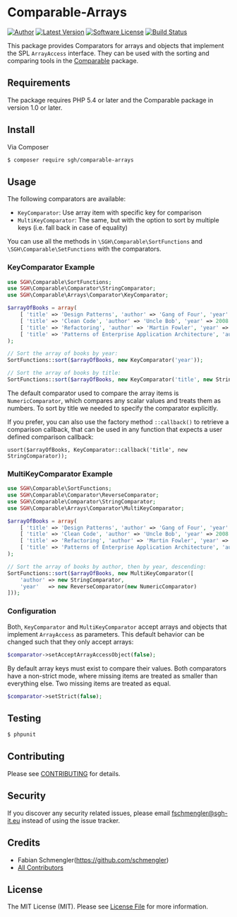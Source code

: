 # Comparable-Arrays

[![Author](http://img.shields.io/badge/author-@fschmengler-blue.svg?style=flat-square)](https://twitter.com/fschmengler)
[![Latest Version](https://img.shields.io/packagist/v/sgh/comparable-arrays.svg)](https://packagist.org/packages/sgh/comparable-arrays)
[![Software License](https://img.shields.io/badge/license-MIT-brightgreen.svg?style=flat-square)](LICENSE.md)
[![Build Status](https://img.shields.io/travis/schmengler/comparable-arrays/master.svg?style=flat-square)](https://travis-ci.org/schmengler/comparable-fileystem)

This package provides Comparators for arrays and objects that implement the SPL `ArrayAccess` interface.
They can be used with the sorting and comparing tools in the [Comparable](https://github.com/schmengler/Comparator-Tools) package.

## Requirements

The package requires PHP 5.4 or later and the Comparable package in version 1.0 or later.

## Install

Via Composer

``` bash
$ composer require sgh/comparable-arrays
```

## Usage

The following comparators are available:

- `KeyComparator`: Use array item with specific key for comparison
- `MultiKeyComparator`: The same, but with the option to sort by multiple keys (i.e. fall back in case of equality)

You can use all the methods in `\SGH\Comparable\SortFunctions` and `\SGH\Comparable\SetFunctions` with the comparators.

### KeyComparator Example

``` php
use SGH\Comparable\SortFunctions;
use SGH\Comparable\Comparator\StringComparator;
use SGH\Comparable\Arrays\Comparator\KeyComparator;

$arrayOfBooks = array(
    [ 'title' => 'Design Patterns', 'author' => 'Gang of Four', 'year' => 1995 ],
    [ 'title' => 'Clean Code', 'author' => 'Uncle Bob', 'year' => 2008 ],
    [ 'title' => 'Refactoring', 'author' => 'Martin Fowler', 'year' => 1999 ],
    [ 'title' => 'Patterns of Enterprise Application Architecture', 'autor' => 'Martin Fowler', 'year' => 2002 ],
);

// Sort the array of books by year:
SortFunctions::sort($arrayOfBooks, new KeyComparator('year'));

// Sort the array of books by title:
SortFunctions::sort($arrayOfBooks, new KeyComparator('title', new StringComparator));
```

The default comparator used to compare the array items is `NumericComparator`, which compares any scalar values and treats
them as numbers. To sort by title we needed to specify the comparator explicitly.

If you prefer, you can also use the factory method `::callback()` to retrieve a comparison callback, that can be used 
in any function that expects a user defined comparison callback:

    usort($arrayOfBooks, KeyComparator::callback('title', new StringComparator));

### MultiKeyComparator Example

``` php
use SGH\Comparable\SortFunctions;
use SGH\Comparable\Comparator\ReverseComparator;
use SGH\Comparable\Comparator\StringComparator;
use SGH\Comparable\Arrays\Comparator\MultiKeyComparator;

$arrayOfBooks = array(
    [ 'title' => 'Design Patterns', 'author' => 'Gang of Four', 'year' => 1995 ],
    [ 'title' => 'Clean Code', 'author' => 'Uncle Bob', 'year' => 2008 ],
    [ 'title' => 'Refactoring', 'author' => 'Martin Fowler', 'year' => 1999 ],
    [ 'title' => 'Patterns of Enterprise Application Architecture', 'autor' => 'Martin Fowler', 'year' => 2002 ],
);

// Sort the array of books by author, then by year, descending:
SortFunctions::sort($arrayOfBooks, new MultiKeyComparator([
	'author' => new StringComparator,
	'year'   => new ReverseComparator(new NumericComparator)
]));
```

### Configuration

Both, `KeyComparator` and `MultiKeyComparator` accept arrays and objects that implement `ArrayAccess` as parameters.
This default behavior can be changed such that they only accept arrays:

``` php
$comparator->setAcceptArrayAccessObject(false);
```

By default array keys must exist to compare their values. Both comparators have a non-strict mode, where missing items
are treated as smaller than everything else. Two missing items are treated as equal.

``` php
$comparator->setStrict(false);
```

## Testing

``` bash
$ phpunit
```

## Contributing

Please see [CONTRIBUTING](CONTRIBUTING.md) for details.

## Security

If you discover any security related issues, please email fschmengler@sgh-it.eu instead of using the issue tracker.

## Credits

- Fabian Schmengler(https://github.com/schmengler)
- [All Contributors](../../contributors)

## License

The MIT License (MIT). Please see [License File](LICENSE.md) for more information.